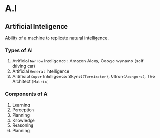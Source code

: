 # A.I 
## Artificial Inteligence
Ability of a machine to replicate natural intelligence.

### Types of AI
1. Atrificial `Narrow` Inteligence : Amazon Alexa, Google wynamo (self driving car)
2. Artificial `General` Intelligence
3. Aritificial `Super` Intelligence: Skynet`(Terminator)`, Ultron`(Avengers)`, The Architect `(Matrix)`  
### Components of AI
1. Learning
2. Perception
3. Planning
4. Knowledge
5. Reasoning
6. Planning